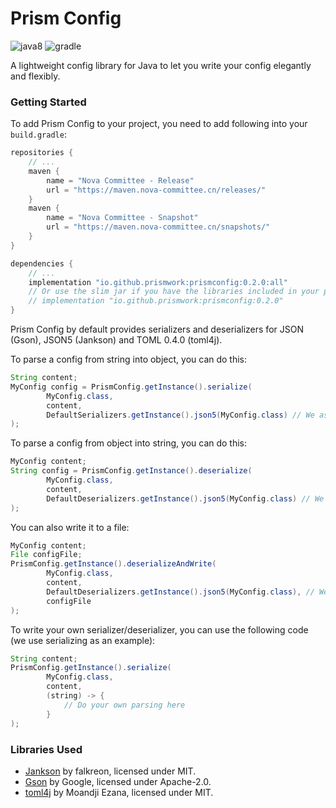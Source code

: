 # Prism Config

![java8](https://cdn.jsdelivr.net/npm/@intergrav/devins-badges@2/assets/cozy/built-with/java8_vector.svg)
![gradle](https://cdn.jsdelivr.net/npm/@intergrav/devins-badges@2/assets/cozy/built-with/gradle_vector.svg)

A lightweight config library for Java to let you write your config elegantly and flexibly.

### Getting Started

To add Prism Config to your project, you need to add following into your `build.gradle`:

```groovy
repositories {
    // ...
    maven {
        name = "Nova Committee - Release"
        url = "https://maven.nova-committee.cn/releases/"
    }
    maven {
        name = "Nova Committee - Snapshot"
        url = "https://maven.nova-committee.cn/snapshots/"
    }
}

dependencies {
    // ...
    implementation "io.github.prismwork:prismconfig:0.2.0:all"
    // Or use the slim jar if you have the libraries included in your project (Gson, Jankson...)
    // implementation "io.github.prismwork:prismconfig:0.2.0"
}
```

Prism Config by default provides serializers and deserializers for JSON (Gson), JSON5 (Jankson) and TOML 0.4.0 (toml4j).

To parse a config from string into object, you can do this:

```java
String content;
MyConfig config = PrismConfig.getInstance().serialize(
        MyConfig.class,
        content,
        DefaultSerializers.getInstance().json5(MyConfig.class) // We assume that your config is written in JSON5
);
```

To parse a config from object into string, you can do this:

```java
MyConfig content;
String config = PrismConfig.getInstance().deserialize(
        MyConfig.class,
        content,
        DefaultDeserializers.getInstance().json5(MyConfig.class) // We assume that your config is written in JSON5
);
```

You can also write it to a file:

```java
MyConfig content;
File configFile;
PrismConfig.getInstance().deserializeAndWrite(
        MyConfig.class,
        content,
        DefaultDeserializers.getInstance().json5(MyConfig.class), // We assume that your config is written in JSON5
        configFile
);
```

To write your own serializer/deserializer, you can use the following code (we use serializing as an example):

```java
String content;
PrismConfig.getInstance().serialize(
        MyConfig.class,
        content,
        (string) -> {
            // Do your own parsing here
        }
);
```

### Libraries Used

* [Jankson](https://github.com/falkreon/Jankson) by falkreon, licensed under MIT.
* [Gson](https://github.com/google/gson) by Google, licensed under Apache-2.0.
* [toml4j](https://github.com/mwanji/toml4j) by Moandji Ezana, licensed under MIT.
